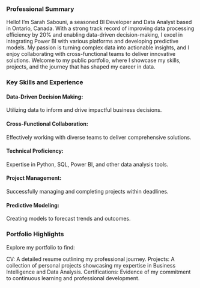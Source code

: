 ### Professional Summary

Hello! I’m Sarah Sabouni, a seasoned BI Developer and Data Analyst based in Ontario, Canada. With a strong track record of improving data processing efficiency by 20% and enabling data-driven decision-making, I excel in integrating Power BI with various platforms and developing predictive models. My passion is turning complex data into actionable insights, and I enjoy collaborating with cross-functional teams to deliver innovative solutions. Welcome to my public portfolio, where I showcase my skills, projects, and the journey that has shaped my career in data.

### Key Skills and Experience

#### Data-Driven Decision Making: 
Utilizing data to inform and drive impactful business decisions.
#### Cross-Functional Collaboration:
Effectively working with diverse teams to deliver comprehensive solutions.
#### Technical Proficiency: 
Expertise in Python, SQL, Power BI, and other data analysis tools.
#### Project Management: 
Successfully managing and completing projects within deadlines.
#### Predictive Modeling: 
Creating models to forecast trends and outcomes.

### Portfolio Highlights

Explore my portfolio to find:

CV: A detailed resume outlining my professional journey.
Projects: A collection of personal projects showcasing my expertise in Business Intelligence and Data Analysis.
Certifications: Evidence of my commitment to continuous learning and professional development.

